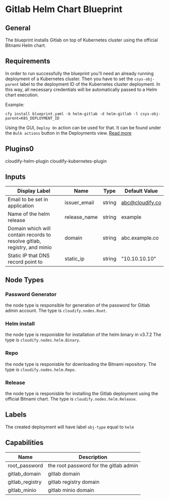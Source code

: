 # Gitlab Helm Chart Blueprint

## General

The blueprint installs Gitlab on top of Kubernetes cluster using the official Bitnami Helm chart.

## Requirements

In order to run successfully the blueprint you'll need an already running deployment of a Kubernetes cluster.
Then you have to set the `csys-obj-parent` label to the deployment ID of the Kubernetes cluster deployment.
In this way, all necessary credentials will be automatically passed to a Helm chart execution.

Example:
```shell
cfy install blueprint.yaml -b helm-gitlab -d helm-gitlab -l csys-obj-parent=K8S_DEPLOYMENT_ID
```

Using the GUI, `Deploy On` action can be used for that. It can be found under the `Bulk actions` button in the Deployments view. [Read more](https://docs.cloudify.co/latest/working_with/console/widgets/deploymentsview/#bulk-actions)

## Plugins0

cloudify-helm-plugin
cloudify-kubernetes-plugin

## Inputs

| Display Label                                                            | Name          | Type   | Default Value    |
| ------------------------------------------------------------------------ | ------------- | ------ | ---------------- |
| Email to be set in application                                           | issuer_email  | string | abc@cloudify.co  |
| Name of the helm release                                                 | release_name  | string | example          |
| Domain which will contain records to resolve gitlab, registry, and minio | domain        | string | abc.example.co   |
| Static IP that DNS record point to                                       | static_ip     | string | "10.10.10.10"    |

## Node Types

### Password Generator
the node type is responsible for generation of the password for Gitlab admin account.
The type is `cloudify.nodes.Root`.

### Helm install
the node type is responisble for installation of the helm binary in v3.7.2
The type is `cloudify.nodes.helm.Binary`. 

### Repo
the node type is responisble for downloading the Bitnami repository.
The type is `cloudify.nodes.helm.Repo`. 

### Release
the node type is responisble for installing the Gitlab deployment using the official Bitnami chart.
The type is `cloudify.nodes.helm.Release`. 

## Labels

The created deployment will have label `obj-type` equal to `helm`

## Capabilities

| Name            | Description                            |
| --------------- | -------------------------------------- |
| root_password   | the root password for the gitlab admin |
| gitlab_domain   | gitlab domain                          |
| gitlab_registry | gitlab registry domain                 |
| gitlab_minio    | gitlab minio domain                    |